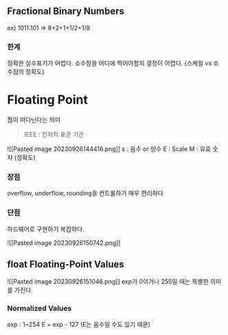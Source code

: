 ## Fractional Binary Numbers
ex)
1011.101 => 8+2+1+1/2+1/8

### 한계
정확한 실수표기가 어렵다.
소수점을 어디에 찍어야할지 결정이 어렵다. (스케일 vs 소수점의 정확도)

# Floating Point
점이 떠다닌다는 의미
> IEEE : 전자적 표준 기관

![[Pasted image 20230926144416.png]]
s : 음수 or 양수
E : Scale
M : 유효 숫자 (정확도)
### 장점
overflow, underflow, rounding을 컨트롤하기 매우 편리하다
### 단점
하드웨어로 구현하기 복잡하다.

![[Pasted image 20230926150742.png]]

## float Floating-Point Values
![[Pasted image 20230926151046.png]]
exp가 0이거나 255일 때는 특별한 의미를 가진다.

### Normalized Values
exp : 1~254
E = exp - 127 (E는 음수일 수도 있기 때문)

